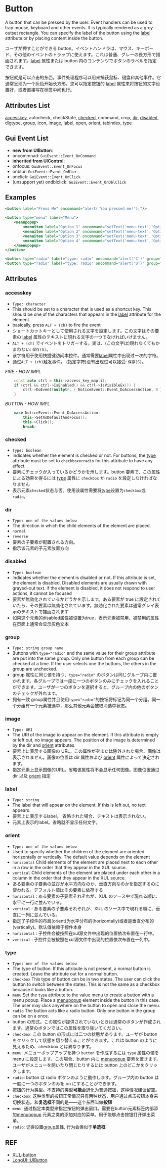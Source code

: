 # Button

A button that can be pressed by the user. Event handlers can be used to trap mouse, keyboard and other events. It is typically rendered as a grey outset rectangle. You can specify the label of the button using the [label](#label) attribute or by placing content inside the button.

ユーザが押すことができる button。イベントハンドラは、マウス、キーボード、その他のイベントのトラップに使えます。これは普通、グレーの長方形で描画されます。[label](#label) 属性または button 内のコンテンツでボタンのラベルを指定できます。

按钮就是可以点击的东西。事件处理程序可以用来捕获鼠标、键盘和其他事件。它通常呈现为一个灰色开始长方形。您可以指定按钮的 [label](#label) 属性来将按钮的文字设置好，或者直接写在标签中间也行。


## Attributes List
[accesskey](#accesskey), autocheck, checkState, [checked](#checked), command, crop, [dir](#dir), [disabled](#disabled), dlgtype, [group](#group), icon, [image](#image), [label](#label), open, [orient](#orient), tabindex, [type](#type)

## Gui Event List

 - **new from UIButton**:
 - oncommnad: `GuiEvent::Event_OnCommand`
 - **inherited from UIControl**:
 - onfocus: `GuiEvent::Event_OnFocus`
 - onblur: `GuiEvent::Event_OnBlur`
 - onclick: `GuiEvent::Event_OnClick`
 - (unsupport yet) ondblclick: `GuiEvent::Event_OnDblClick`

## Examples


```xml
<button label="Press Me" oncommand="alert('You pressed me!');"/>

<button type="menu" label="Menu">
    <menupopup>
        <menuitem label="Option 1" oncommand="setText('menu-text','Option 1');" />
        <menuitem label="Option 2" oncommand="setText('menu-text','Option 2');" />
        <menuitem label="Option 3" oncommand="setText('menu-text','Option 3');" />
        <menuitem label="Option 4" oncommand="setText('menu-text','Option 4');" />
    </menupopup>
</button>

<button type="radio" label="type: radio" oncommand="alert('C')" group="G"/>
<button type="radio" label="type: radio" oncommand="alert('D')" group="G"/>
```

## Attributes

### accesskey

 - `Type: character`
 - This should be set to a character that is used as a shortcut key. This should be one of the characters that appears in the [label](#label) attribute for the element.
 - basically, press `ALT + (ch)` to fire the event
 - ショートカットキーとして使用される文字を設定します。この文字はその要素の [label](#label) 属性のテキストに現れる文字の一つでなければいけません。
 - `ALT + (ch)` でイベントをトリガーする。実は、(この文字は)現れなくてもかまわない: `保存(S)`。 
 - 该字符用于使用快捷键访问本控件。通常需要[label](#label)属性中出现过一次的字符。
 - 通过`ALT + (ch)`触发事件。 (指定字符)没有出现过可以接受: `保存(S)`。


*FIRE - HOW IMPL*

```cpp
    const auto ctrl = this->access_key_map[i];
    if (ctrl && ctrl->IsEnabled() && ctrl->IsVisibleEx()) {
        ctrl->DoEvent(nullptr, { NoticeEvent::Event_DoAccessAction, 0 });
    }
```

*BUTTON - HOW IMPL*

```cpp
    case NoticeEvent::Event_DoAccessAction:
        this->SetAsDefaultAndFocus();
        this->Click();
        break;
```

### checked

 - `Type: boolean`
 - Indicates whether the element is checked or not. For buttons, the [type](#type) attribute must be set to `checkbox`or`radio` for this attribute to have any effect.
 - 要素にチェックが入っているかどうかを示します。button 要素で、この属性による効果を得るには [type](#type) 属性に `checkbox` か `radio` を設定しなければなりません
 - 表示元素`checked`状态与否。使用该属性需要将[type](#type)设置为`checkbox`或`radio`。

### dir

 - `Type: one of the values below`
 - The direction in which the child elements of the element are placed.
 - `normal`
 - `reverse`
 - 要素の子要素が配置される方向。
 - 指示该元素的子元素放置方向

### disabled

 - `Type: boolean`
 - Indicates whether the element is disabled or not. If this attribute is set, the element is disabled. Disabled elements are usually drawn with grayed-out text. If the element is disabled, it does not respond to user actions, it cannot be focused
 - 要素が無効化されているかどうかを示します。ある要素が true に設定されていたら、その要素は無効化されています。無効化された要素は通常グレイ表示のテキストで描画されます
 - 如果这个元素的disabled属性被设置为true，表示元素被禁用，被禁用的属性在页面上通常会显示灰色文本

### group
 
 - `Type: string group name`
 - Buttons with `type="radio"` and the same value for their group attribute are put into the same group. Only one button from each group can be checked at a time. If the user selects one the buttons, the others in the group are unchecked.
 - group 属性に同じ値を持つ、`type="radio"` のボタンは同じグループ内に置かれます。各グループでは一度に一つのボタンのみにチェックを入れることができます。ユーザが一つのボタンを選択すると、グループ内の他のボタンのチェックが外れます。
 - 拥有一致 group属性并且使用`type="radio"`的按钮将标记为同一个分组。同一个分组有一个元素被选中，那么其他元素会被取消选中状态。

### image

 - `Type: URI`
 - The URI of the image to appear on the element. If this attribute is empty or left out, no image appears. The position of the image is determined by the dir and [orient](#orient) attributes.
 - 要素上に表示する画像の URL。この属性が空または除外された場合、画像は表示されません。画像の位置は dir 属性および [orient](#orient) 属性によって決定されます。
 - 指定元素上显示图像的URL。省略该属性将不会显示任何图像。图像位置通过 dir 以及 [orient](#orient) 指定

### label

 - `Type: string`
 - The label that will appear on the element. If this is left out, no text appears.
 - 要素上に表示するlabel。 省略された場合、テキストは表示されない。
 - 元素上表示的label。省略就不显示任何文字。


### orient

 - `Type: one of the values below`
 - Used to specify whether the children of the element are oriented horizontally or vertically. The default value depends on the element
 - `horizontal` Child elements of the element are placed next to each other in a row in the order that they appear in the XUL source.
 - `vertical` Child elements of the element are placed under each other in a column in the order that they appear in the XUL source.
 - ある要素の子要素の並びが水平方向なのか、垂直方向なのかを指定するのに使われる。デフォルト値はその要素に依存する
 - `horizontal` : ある要素の子要素それぞれが、XUL のソース中で現れる順に、水平に一行に並んでいる。
 - `vertical` : ある要素の子要素それぞれが、XUL のソース中で現れる順に、垂直に一列に並んでいる。
 - 指定了子控件的布局(orient)为水平分布的(horizontally)或者是垂直分布的(vertically)。默认值依赖于控件本身
 - `horizontal` : 子控件会被按照在xul源文件中出现的位置依次布置在一行中。
 - `vertical` : 子控件会被按照在xul源文件中出现的位置依次布置在一列中。

### type

 - `Type: one of the values below`
 - The type of button. If this attribute is not present, a normal button is created. Leave the attribute out for a normal button.
 - `checkbox` This type of button can be in two states. The user can click the button to switch between the states. This is not the same as a checkbox because it looks like a button.
 - `menu` Set the `type` attribute to the value menu to create a button with a menu popup. Place a [menupopup](./menupopup.md) element inside the button in this case. The user may click anywhere on the button to open and close the menu.
 - `radio` The button acts like a radio button. Only one button in the group can be on a once.
 - button の形式。この属性が提供されていないときは通常のボタンが作成されます。通常のボタンではこの属性を取り除いてください。
 - `checkbox`: この button の形式には二つの状態があります。ユーザが button をクリックして状態を切り替えることができます。これは button のように見えるため、checkbox とは異なります。
 - `menu`: メニューポップアップを持つ `button` を作成するには `type` 属性の値を menu に設定します。この場合、button 内に [menupopup](./menupopup.md) 要素を置きます。ユーザがメニューを開いたり閉じたりするには button 上のどこかをクリックします。
 - `radio`: button は radio ボタンのように動作します。グループ内の button は一度に一つのボタンのみを on にすることができます。
 - 按钮的行为类型。不支持的类型**可能**会退化为普通按钮，这种情况建议留空。
 - `checkbox`: 这种类型的按钮正常情况只有两种状态，用户通过点击按钮本身来切换状态。和**复选框**不同的是——这个东西叫做**按钮**
 - `menu`: 通过指定本类型来指定按钮的弹出窗口。需要在button元素标签内部添加[menupopup](./menupopup.md) 元素之类的添加对应的菜单。用于能够点击按钮打开弹出菜单。
 - `radio`: 记得设置[group](#group)属性, 行为会类似于**单选框**

## REF
 
 - [XUL-button](https://developer.mozilla.org/en-US/docs/Archive/Mozilla/XUL/button)
 - [LongUI::UIButton](../../src/control/ui_button.cpp)